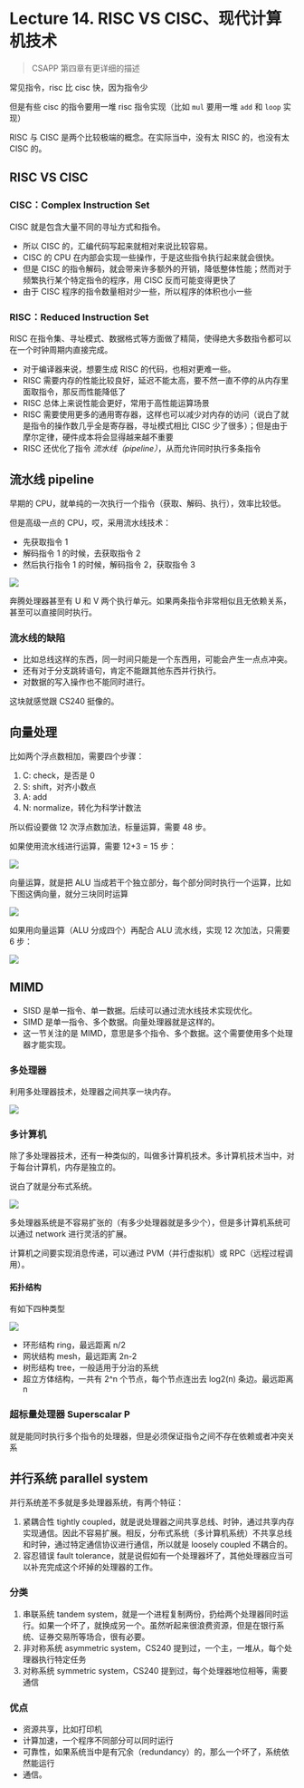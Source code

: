
Lecture 14\. RISC VS CISC、现代计算机技术
=================================



> CSAPP 第四章有更详细的描述


常见指令，risc 比 cisc 快，因为指令少


但是有些 cisc 的指令要用一堆 risc 指令实现（比如 `mul` 要用一堆 `add` 和 `loop` 实现）


RISC 与 CISC 是两个比较极端的概念。在实际当中，没有太 RISC 的，也没有太 CISC 的。


RISC VS CISC
------------


### CISC：Complex Instruction Set


CISC 就是包含大量不同的寻址方式和指令。


* 所以 CISC 的，汇编代码写起来就相对来说比较容易。
* CISC 的 CPU 在内部会实现一些操作，于是这些指令执行起来就会很快。
* 但是 CISC 的指令解码，就会带来许多额外的开销，降低整体性能；然而对于频繁执行某个特定指令的程序，用 CISC 反而可能变得更快了
* 由于 CISC 程序的指令数量相对少一些，所以程序的体积也小一些


### RISC：Reduced Instruction Set


RISC 在指令集、寻址模式、数据格式等方面做了精简，使得绝大多数指令都可以在一个时钟周期内直接完成。


* 对于编译器来说，想要生成 RISC 的代码，也相对更难一些。
* RISC 需要内存的性能比较良好，延迟不能太高，要不然一直不停的从内存里面取指令，那反而性能降低了
* RISC 总体上来说性能会更好，常用于高性能运算场景
* RISC 需要使用更多的通用寄存器，这样也可以减少对内存的访问（说白了就是指令的操作数几乎全是寄存器，寻址模式相比 CISC 少了很多）；但是由于摩尔定律，硬件成本将会显得越来越不重要
* RISC 还优化了指令 *流水线（pipeline）*，从而允许同时执行多条指令


流水线 pipeline
------------


早期的 CPU，就单纯的一次执行一个指令（获取、解码、执行），效率比较低。


但是高级一点的 CPU，哎，采用流水线技术：


* 先获取指令 1
* 解码指令 1 的时候，去获取指令 2
* 然后执行指令 1 的时候，解码指令 2，获取指令 3


![](https://s2.loli.net/2023/07/03/tJrp9whqC7NdxWy.png)


奔腾处理器甚至有 U 和 V 两个执行单元。如果两条指令非常相似且无依赖关系，甚至可以直接同时执行。


### 流水线的缺陷


* 比如总线这样的东西，同一时间只能是一个东西用，可能会产生一点点冲突。
* 还有对于分支跳转语句，肯定不能跟其他东西并行执行。
* 对数据的写入操作也不能同时进行。


这块就感觉跟 CS240 挺像的。


向量处理
----


比如两个浮点数相加，需要四个步骤：


1. C: check，是否是 0
2. S: shift，对齐小数点
3. A: add
4. N: normalize，转化为科学计数法


所以假设要做 12 次浮点数加法，标量运算，需要 48 步。


如果使用流水线进行运算，需要 12\+3 \= 15 步：


![](https://s2.loli.net/2023/07/03/Ju7liUdPeboFC6t.png)


向量运算，就是把 ALU 当成若干个独立部分，每个部分同时执行一个运算，比如下图这俩向量，就分三块同时运算


![](https://s2.loli.net/2023/07/03/Bxp95Xacumb3WdM.png)


如果用向量运算（ALU 分成四个）再配合 ALU 流水线，实现 12 次加法，只需要 6 步：


![](https://s2.loli.net/2023/07/03/GUeZztu2WgVBjnQ.png)


MIMD
----


* SISD 是单一指令、单一数据。后续可以通过流水线技术实现优化。
* SIMD 是单一指令、多个数据。向量处理器就是这样的。
* 这一节关注的是 MIMD，意思是多个指令、多个数据。这个需要使用多个处理器才能实现。


### 多处理器


利用多处理器技术，处理器之间共享一块内存。


![](https://s2.loli.net/2023/07/03/xm4WHJgReOTcK3Y.png)


### 多计算机


除了多处理器技术，还有一种类似的，叫做多计算机技术。多计算机技术当中，对于每台计算机，内存是独立的。


说白了就是分布式系统。


![](https://s2.loli.net/2023/07/03/5evOC3yti1VMQPg.png)


多处理器系统是不容易扩张的（有多少处理器就是多少个），但是多计算机系统可以通过 network 进行灵活的扩展。


计算机之间要实现消息传递，可以通过 PVM（并行虚拟机）或 RPC（远程过程调用）。


#### 拓扑结构


有如下四种类型


![](https://s2.loli.net/2023/07/03/yut4k67dhNUK2Ss.png)


* 环形结构 ring，最远距离 n/2
* 网状结构 mesh，最远距离 2n\-2
* 树形结构 tree，一般适用于分治的系统
* 超立方体结构，一共有 2^n 个节点，每个节点连出去 log2(n) 条边。最远距离 n


### 超标量处理器 Superscalar P


就是能同时执行多个指令的处理器，但是必须保证指令之间不存在依赖或者冲突关系


并行系统 parallel system
--------------------


并行系统差不多就是多处理器系统，有两个特征：


1. 紧耦合性 tightly coupled，就是说处理器之间共享总线、时钟，通过共享内存实现通信。因此不容易扩展。相反，分布式系统（多计算机系统）不共享总线和时钟，通过特定通信协议进行通信，所以就是 loosely coupled 不耦合的。
2. 容忍错误 fault tolerance，就是说假如有一个处理器坏了，其他处理器应当可以补充完成这个坏掉的处理器的工作。


### 分类


1. 串联系统 tandem system，就是一个进程复制两份，扔给两个处理器同时运行。如果一个坏了，就换成另一个。虽然听起来很浪费资源，但是在银行系统、证券交易所等场合，很有必要。
2. 非对称系统 asymmetric system，CS240 提到过，一个主，一堆从，每个处理器执行特定任务
3. 对称系统 symmetric system，CS240 提到过，每个处理器地位相等，需要通信


### 优点


* 资源共享，比如打印机
* 计算加速，一个程序不同部分可以同时运行
* 可靠性，如果系统当中是有冗余（redundancy）的，那么一个坏了，系统依然能运行
* 通信。


